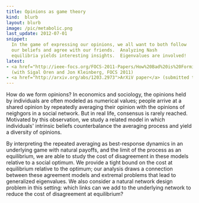 ```yaml
---
title: Opinions as game theory
kind:  blurb
layout: blurb
image: /pic/metabolic.png
last_update: 2012-07-01
snippet:
  In the game of expressing our opinions, we all want to both follow
  our beliefs and agree with our friends.  Analyzing Nash
  equilibria yields interesting insights.  Eigenvalues are involved!
latest:
- <a href="http://ieee-focs.org/FOCS-2011-Papers/How%20Bad%20is%20Forming%20Your%20Own%20Opinion_qn_.pdf">How bad is choosing your own opinion?</a>
  (with Sigal Oren and Jon Kleinberg, FOCS 2011)
- <a href="http://arxiv.org/abs/1203.2973">ArXiV paper</a> (submitted to GEB)
---
```


How do we form opinions?  In economics and sociology, the opinions
held by individuals are often modeled as numerical values; people
arrive at a shared opinion by repeatedly averaging their opinion with
the opinions of neighgors in a social network.  But in real life,
consensus is rarely reached.  Motivated by this observation, we study
a related model in which individuals' intrinsic beliefs counterbalance
the averaging process and yield a diversity of opinions.

By interpreting the repeated averaging as best-response dynamics in an
underlying game with natural payoffs, and the limit of the process as
an equilibrium, we are able to study the cost of disagreement in these
models relative to a social optimum.  We provide a tight bound on the
cost at equilibrium relative to the optimum; our analysis draws a
connection between these agreement models and extremal problems that
lead to generalized eigenvalues.  We also consider a natural network
design problem in this setting: which links can we add to the
underlying network to reduce the cost of disagreement at equilibrium?
